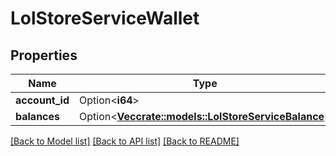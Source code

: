 # LolStoreServiceWallet

## Properties

Name | Type | Description | Notes
------------ | ------------- | ------------- | -------------
**account_id** | Option<**i64**> |  | [optional]
**balances** | Option<[**Vec<crate::models::LolStoreServiceBalance>**](LolStoreServiceBalance.md)> |  | [optional]

[[Back to Model list]](../README.md#documentation-for-models) [[Back to API list]](../README.md#documentation-for-api-endpoints) [[Back to README]](../README.md)


